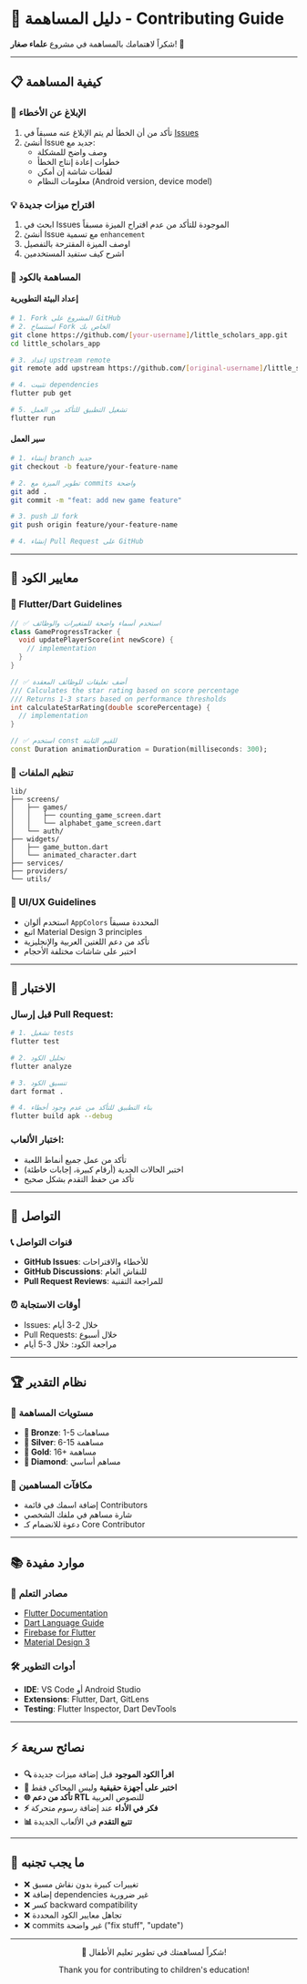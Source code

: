 # 🤝 دليل المساهمة - Contributing Guide

شكراً لاهتمامك بالمساهمة في مشروع **علماء صغار**! 🌟

---

## 📋 كيفية المساهمة

### 🐛 **الإبلاغ عن الأخطاء**

1. تأكد من أن الخطأ لم يتم الإبلاغ عنه مسبقاً في [Issues](https://github.com/[username]/little_scholars_app/issues)
2. أنشئ Issue جديد مع:
   - وصف واضح للمشكلة
   - خطوات إعادة إنتاج الخطأ
   - لقطات شاشة إن أمكن
   - معلومات النظام (Android version, device model)

### 💡 **اقتراح ميزات جديدة**

1. ابحث في Issues الموجودة للتأكد من عدم اقتراح الميزة مسبقاً
2. أنشئ Issue مع تسمية `enhancement`
3. اوصف الميزة المقترحة بالتفصيل
4. اشرح كيف ستفيد المستخدمين

### 🔧 **المساهمة بالكود**

#### **إعداد البيئة التطويرية**

```bash
# 1. Fork المشروع على GitHub
# 2. استنساخ Fork الخاص بك
git clone https://github.com/[your-username]/little_scholars_app.git
cd little_scholars_app

# 3. إعداد upstream remote
git remote add upstream https://github.com/[original-username]/little_scholars_app.git

# 4. تثبيت dependencies
flutter pub get

# 5. تشغيل التطبيق للتأكد من العمل
flutter run
```

#### **سير العمل**

```bash
# 1. إنشاء branch جديد
git checkout -b feature/your-feature-name

# 2. تطوير الميزة مع commits واضحة
git add .
git commit -m "feat: add new game feature"

# 3. push للـ fork
git push origin feature/your-feature-name

# 4. إنشاء Pull Request على GitHub
```

---

## 📝 معايير الكود

### **🎯 Flutter/Dart Guidelines**

```dart
// ✅ استخدم أسماء واضحة للمتغيرات والوظائف
class GameProgressTracker {
  void updatePlayerScore(int newScore) {
    // implementation
  }
}

// ✅ أضف تعليقات للوظائف المعقدة
/// Calculates the star rating based on score percentage
/// Returns 1-3 stars based on performance thresholds
int calculateStarRating(double scorePercentage) {
  // implementation
}

// ✅ استخدم const للقيم الثابتة
const Duration animationDuration = Duration(milliseconds: 300);
```

### **📁 تنظيم الملفات**

```
lib/
├── screens/
│   ├── games/
│   │   ├── counting_game_screen.dart
│   │   └── alphabet_game_screen.dart
│   └── auth/
├── widgets/
│   ├── game_button.dart
│   └── animated_character.dart
├── services/
├── providers/
└── utils/
```

### **🎨 UI/UX Guidelines**

- استخدم ألوان `AppColors` المحددة مسبقاً
- اتبع Material Design 3 principles
- تأكد من دعم اللغتين العربية والإنجليزية
- اختبر على شاشات مختلفة الأحجام

---

## 🧪 الاختبار

### **قبل إرسال Pull Request:**

```bash
# 1. تشغيل tests
flutter test

# 2. تحليل الكود
flutter analyze

# 3. تنسيق الكود
dart format .

# 4. بناء التطبيق للتأكد من عدم وجود أخطاء
flutter build apk --debug
```

### **اختبار الألعاب:**
- تأكد من عمل جميع أنماط اللعبة
- اختبر الحالات الحدية (أرقام كبيرة، إجابات خاطئة)
- تأكد من حفظ التقدم بشكل صحيح

---

## 💬 التواصل

### **📞 قنوات التواصل**
- **GitHub Issues**: للأخطاء والاقتراحات
- **GitHub Discussions**: للنقاش العام
- **Pull Request Reviews**: للمراجعة التقنية

### **⏰ أوقات الاستجابة**
- Issues: خلال 2-3 أيام
- Pull Requests: خلال أسبوع
- مراجعة الكود: خلال 3-5 أيام

---

## 🏆 نظام التقدير

### **🌟 مستويات المساهمة**
- **🥉 Bronze**: 1-5 مساهمات
- **🥈 Silver**: 6-15 مساهمة  
- **🥇 Gold**: 16+ مساهمة
- **💎 Diamond**: مساهم أساسي

### **🎁 مكافآت المساهمين**
- إضافة اسمك في قائمة Contributors
- شارة مساهم في ملفك الشخصي
- دعوة للانضمام كـ Core Contributor

---

## 📚 موارد مفيدة

### **📖 مصادر التعلم**
- [Flutter Documentation](https://docs.flutter.dev/)
- [Dart Language Guide](https://dart.dev/guides)
- [Firebase for Flutter](https://firebase.flutter.dev/)
- [Material Design 3](https://m3.material.io/)

### **🛠️ أدوات التطوير**
- **IDE**: VS Code أو Android Studio
- **Extensions**: Flutter, Dart, GitLens
- **Testing**: Flutter Inspector, Dart DevTools

---

## ⚡ نصائح سريعة

- **🔍 اقرأ الكود الموجود** قبل إضافة ميزات جديدة
- **📱 اختبر على أجهزة حقيقية** وليس المحاكي فقط  
- **🌐 تأكد من دعم RTL** للنصوص العربية
- **⚡ فكر في الأداء** عند إضافة رسوم متحركة
- **📊 تتبع التقدم** في الألعاب الجديدة

---

## 🚫 ما يجب تجنبه

- ❌ تغييرات كبيرة بدون نقاش مسبق
- ❌ إضافة dependencies غير ضرورية
- ❌ كسر backward compatibility
- ❌ تجاهل معايير الكود المحددة
- ❌ commits غير واضحة ("fix stuff", "update")

---

<div align="center">
  <p>🙏 شكراً لمساهمتك في تطوير تعليم الأطفال!</p>
  <p>Thank you for contributing to children's education!</p>
</div>
